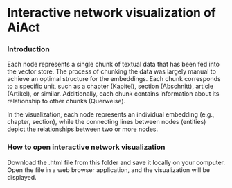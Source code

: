 # Interactive network visualization of AiAct

### Introduction

Each node represents a single chunk of textual data that has been fed into the vector store. The process of chunking the data was largely manual to achieve an optimal structure for the embeddings. Each chunk corresponds to a specific unit, such as a chapter (Kapitel), section (Abschnitt), article (Artikel), or similar. Additionally, each chunk contains information about its relationship to other chunks (Querweise).

In the visualization, each node represents an individual embedding (e.g., chapter, section), while the connecting lines between nodes (entities) depict the relationships between two or more nodes.

### How to open interactive network visualization

Download the .html file from this folder and save it locally on your computer. Open the file in a web browser application, and the visualization will be displayed.
